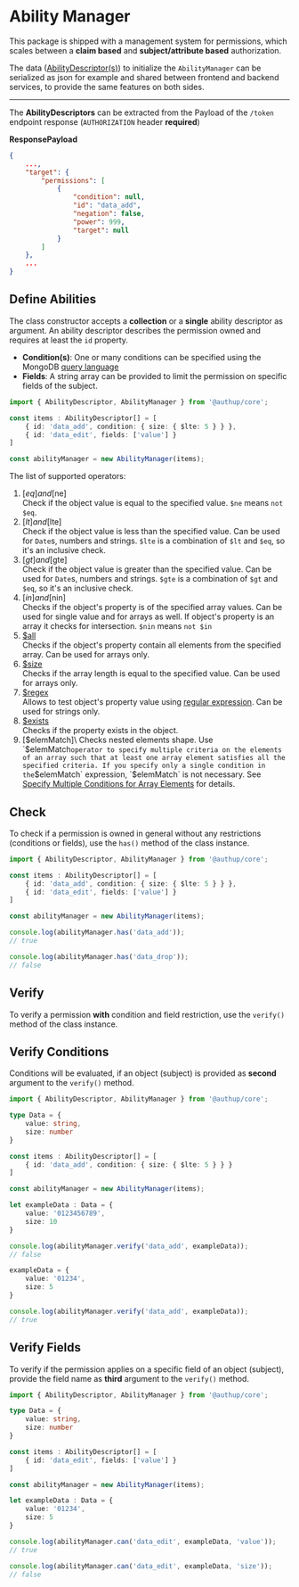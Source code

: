 # Ability Manager

This package is shipped with a management system for permissions,
which scales between a **claim based** and **subject/attribute based** authorization.

The data ([AbilityDescriptor(s)](javascript-api-reference.md#abilitydescriptor)) to initialize 
the `AbilityManager` can be serialized as json for example and shared between frontend and backend services,
to provide the same features on both sides.

---

The **AbilityDescriptors** can be extracted from the Payload of the `/token` endpoint response (`AUTHORIZATION` header **required**)

**ResponsePayload**

```json
{
    ...,
    "target": {
        "permissions": [
            {
                "condition": null,
                "id": "data_add",
                "negation": false,
                "power": 999,
                "target": null
            }
        ]
    },
    ...
}
```

## Define Abilities

The class constructor accepts a **collection** or a **single** ability descriptor as argument.
An ability descriptor describes the permission owned and requires at least the `id` property.

- **Condition(s)**: One or many conditions can be specified using the MongoDB [query language](http://docs.mongodb.org/manual/reference/operator/query/)
- **Fields**: A string array can be provided to limit the permission on specific fields of the subject.

```typescript
import { AbilityDescriptor, AbilityManager } from '@authup/core';

const items : AbilityDescriptor[] = [
    { id: 'data_add', condition: { size: { $lte: 5 } } },
    { id: 'data_edit', fields: ['value'] }
]

const abilityManager = new AbilityManager(items);
```

The list of supported operators:

1. [$eq] and [$ne]\
   Check if the object value is equal to the specified value. `$ne` means `not $eq`.
2. [$lt] and [$lte]\
   Check if the object value is less than the specified value. Can be used for `Date`s, numbers and strings. `$lte` is a combination of `$lt` and `$eq`, so it's an inclusive check.
3. [$gt] and [$gte]\
   Check if the object value is greater than the specified value. Can be used for `Date`s, numbers and strings. `$gte` is a combination of `$gt` and `$eq`, so it's an inclusive check.
4. [$in] and [$nin]\
   Checks if the object's property is of the specified array values. Can be used for single value and for arrays as well. If object's property is an array it checks for intersection. `$nin` means `not $in`
5. [$all]\
   Checks if the object's property contain all elements from the specified array. Can be used for arrays only.
6. [$size]\
   Checks if the array length is equal to the specified value. Can be used for arrays only.
7. [$regex]\
   Allows to test object's property value using [regular expression](https://en.wikipedia.org/wiki/Regular_expression). Can be used for strings only.
8. [$exists]\
   Checks if the property exists in the object.
9. [$elemMatch]\
   Checks nested elements shape. Use `$elemMatch` operator to specify multiple criteria on the elements of an array such that at least one array element satisfies all the specified criteria.
   If you specify only a single condition in the `$elemMatch` expression, `$elemMatch` is not necessary. See [Specify Multiple Conditions for Array Elements](https://docs.mongodb.com/manual/tutorial/query-arrays/#specify-multiple-criteria-for-array-elements) for details.

[$eq]: https://docs.mongodb.com/manual/reference/operator/query/eq
[$ne]: https://docs.mongodb.com/manual/reference/operator/query/ne
[$lt]: https://docs.mongodb.com/manual/reference/operator/query/lt
[$lte]: https://docs.mongodb.com/manual/reference/operator/query/lte
[$gt]: https://docs.mongodb.com/manual/reference/operator/query/gt
[$gte]: https://docs.mongodb.com/manual/reference/operator/query/gte
[$in]: https://docs.mongodb.com/manual/reference/operator/query/in
[$nin]: https://docs.mongodb.com/manual/reference/operator/query/nin
[$all]: https://docs.mongodb.com/manual/reference/operator/query/all
[$size]: https://docs.mongodb.com/manual/reference/operator/query/size
[$regex]: https://docs.mongodb.com/manual/reference/operator/query/regex
[$elemMatch]: https://docs.mongodb.com/manual/reference/operator/query/elemMatch
[$exists]: https://docs.mongodb.com/manual/reference/operator/query/exists

## Check 

To check if a permission is owned in general without any restrictions (conditions or fields), use the `has()` method of the class instance.

```typescript
import { AbilityDescriptor, AbilityManager } from '@authup/core';

const items : AbilityDescriptor[] = [
    { id: 'data_add', condition: { size: { $lte: 5 } } },
    { id: 'data_edit', fields: ['value'] }
]

const abilityManager = new AbilityManager(items);

console.log(abilityManager.has('data_add'));
// true

console.log(abilityManager.has('data_drop'));
// false
```

## Verify

To verify a permission **with** condition and field restriction, use the `verify()` method of the class instance.

## Verify Conditions

Conditions will be evaluated, if an object (subject) is provided as **second** argument to the `verify()` method.

```typescript
import { AbilityDescriptor, AbilityManager } from '@authup/core';

type Data = {
    value: string,
    size: number
}

const items : AbilityDescriptor[] = [
    { id: 'data_add', condition: { size: { $lte: 5 } } }
]

const abilityManager = new AbilityManager(items);

let exampleData : Data = {
    value: '0123456789',
    size: 10
}

console.log(abilityManager.verify('data_add', exampleData));
// false

exampleData = {
    value: '01234',
    size: 5
}

console.log(abilityManager.verify('data_add', exampleData));
// true
```

## Verify Fields

To verify if the permission applies on a specific field of an object (subject), provide the field name as **third** argument to the `verify()` method.

```typescript
import { AbilityDescriptor, AbilityManager } from '@authup/core';

type Data = {
    value: string,
    size: number
}

const items : AbilityDescriptor[] = [
    { id: 'data_edit', fields: ['value'] }
]

const abilityManager = new AbilityManager(items);

let exampleData : Data = {
    value: '01234',
    size: 5
}

console.log(abilityManager.can('data_edit', exampleData, 'value'));
// true

console.log(abilityManager.can('data_edit', exampleData, 'size'));
// false


```
